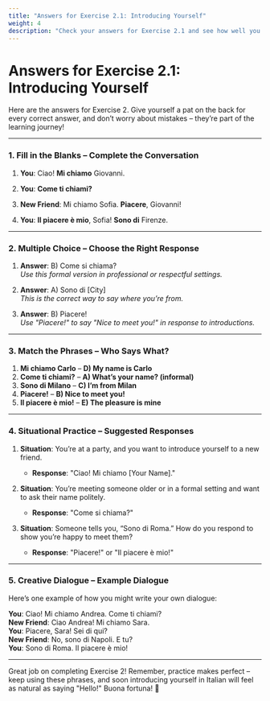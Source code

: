 ```yaml
---
title: "Answers for Exercise 2.1: Introducing Yourself"
weight: 4
description: "Check your answers for Exercise 2.1 and see how well you did on introducing yourself in Italian."
---
```


# Answers for Exercise 2.1: Introducing Yourself

Here are the answers for Exercise 2. Give yourself a pat on the back for every correct answer, and don’t worry about mistakes – they’re part of the learning journey!

---

### 1. Fill in the Blanks – Complete the Conversation

1. **You**: Ciao! **Mi chiamo** Giovanni.
   
2. **You**: **Come ti chiami?** 

3. **New Friend**: Mi chiamo Sofia. **Piacere**, Giovanni!

4. **You**: **Il piacere è mio**, Sofia! **Sono di** Firenze.

---

### 2. Multiple Choice – Choose the Right Response

1. **Answer**: B) Come si chiama?  
   *Use this formal version in professional or respectful settings.*

2. **Answer**: A) Sono di [City]  
   *This is the correct way to say where you’re from.*

3. **Answer**: B) Piacere!  
   *Use "Piacere!" to say "Nice to meet you!" in response to introductions.*

---

### 3. Match the Phrases – Who Says What?

1. **Mi chiamo Carlo** – **D) My name is Carlo**  
2. **Come ti chiami?** – **A) What’s your name? (informal)**  
3. **Sono di Milano** – **C) I’m from Milan**  
4. **Piacere!** – **B) Nice to meet you!**  
5. **Il piacere è mio!** – **E) The pleasure is mine**  

---

### 4. Situational Practice – Suggested Responses

1. **Situation**: You’re at a party, and you want to introduce yourself to a new friend.
   - **Response**: "Ciao! Mi chiamo [Your Name]."

2. **Situation**: You’re meeting someone older or in a formal setting and want to ask their name politely.
   - **Response**: "Come si chiama?"

3. **Situation**: Someone tells you, “Sono di Roma.” How do you respond to show you’re happy to meet them?
   - **Response**: "Piacere!" or "Il piacere è mio!"

---

### 5. Creative Dialogue – Example Dialogue

Here’s one example of how you might write your own dialogue:

**You**: Ciao! Mi chiamo Andrea. Come ti chiami?  
**New Friend**: Ciao Andrea! Mi chiamo Sara.  
**You**: Piacere, Sara! Sei di qui?  
**New Friend**: No, sono di Napoli. E tu?  
**You**: Sono di Roma. Il piacere è mio!

---

Great job on completing Exercise 2! Remember, practice makes perfect – keep using these phrases, and soon introducing yourself in Italian will feel as natural as saying "Hello!" Buona fortuna! 🎉
